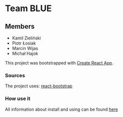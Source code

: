 
# Team BLUE

## Members
- Kamil Zieliński
- Piotr Łosiak
- Marcin Wijas
- Michał Hajok

This project was bootstrapped with [Create React App](https://github.com/facebook/create-react-app).

### Sources

The project uses:
[react-bootstrap](https://github.com/react-bootstrap/react-bootstrap)


### How use it

All information about install and using can be found [here](https://react-bootstrap.netlify.app/getting-started/introduction/)